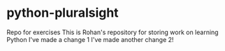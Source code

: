 # python-pluralsight
Repo for exercises
This is Rohan's repository for storing work on learning Python
I've made a change 1
I've made another change 2!
